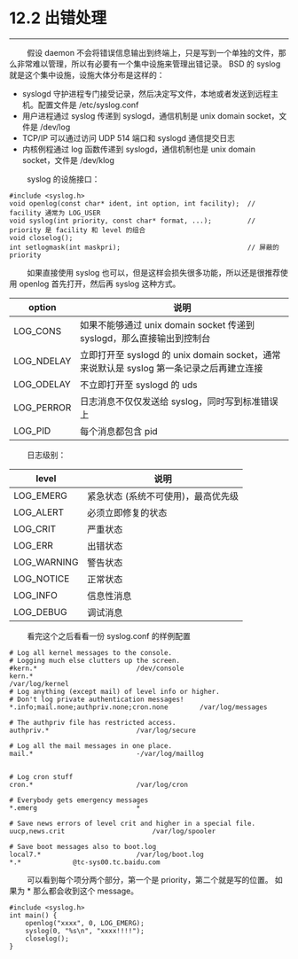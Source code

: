 # 12.2 出错处理
***

&emsp;&emsp;
假设 daemon 不会将错误信息输出到终端上，只是写到一个单独的文件，那么非常难以管理，所以有必要有一个集中设施来管理出错记录。
BSD 的 syslog 就是这个集中设施，设施大体分布是这样的：

+ syslogd 守护进程专门接受记录，然后决定写文件，本地或者发送到远程主机。配置文件是 /etc/syslog.conf
+ 用户进程通过 syslog 传递到 syslogd，通信机制是 unix domain socket，文件是 /dev/log
+ TCP/IP 可以通过访问 UDP 514 端口和 syslogd 通信提交日志
+ 内核例程通过 log 函数传递到 syslogd，通信机制也是 unix domain socket，文件是 /dev/klog

&emsp;&emsp;
syslog 的设施接口：

    #include <syslog.h>
    void openlog(const char* ident, int option, int facility);  // facility 通常为 LOG_USER
    void syslog(int priority, const char* format, ...);         // priority 是 facility 和 level 的组合
    void closelog();
    int setlogmask(int maskpri);                                // 屏蔽的 priority

&emsp;&emsp;
如果直接使用 syslog 也可以，但是这样会损失很多功能，所以还是很推荐使用 openlog 首先打开，然后再 syslog 这种方式。

|option|说明|
| --- | --- |
|LOG\_CONS|如果不能够通过 unix domain socket 传递到 syslogd，那么直接输出到控制台|
|LOG\_NDELAY|立即打开至 syslogd 的 unix domain socket，通常来说默认是 syslog 第一条记录之后再建立连接|
|LOG\_ODELAY|不立即打开至 syslogd 的 uds|
|LOG\_PERROR|日志消息不仅仅发送给 syslog，同时写到标准错误上|
|LOG\_PID|每个消息都包含 pid|

&emsp;&emsp;
日志级别：

|level|说明|
| --- | --- |
|LOG\_EMERG|紧急状态 (系统不可使用)，最高优先级|
|LOG\_ALERT|必须立即修复的状态|
|LOG\_CRIT|严重状态|
|LOG\_ERR|出错状态|
|LOG\_WARNING|警告状态|
|LOG\_NOTICE|正常状态|
|LOG\_INFO|信息性消息|
|LOG\_DEBUG|调试消息|

&emsp;&emsp;
看完这个之后看看一份 syslog.conf 的样例配置

    # Log all kernel messages to the console.
    # Logging much else clutters up the screen.
    #kern.*							/dev/console
    kern.*                                                  /var/log/kernel
    # Log anything (except mail) of level info or higher.
    # Don't log private authentication messages!
    *.info;mail.none;authpriv.none;cron.none		/var/log/messages
    
    # The authpriv file has restricted access.
    authpriv.*						/var/log/secure
    
    # Log all the mail messages in one place.
    mail.*							-/var/log/maillog
    
    
    # Log cron stuff
    cron.*							/var/log/cron
    
    # Everybody gets emergency messages
    *.emerg							*
    
    # Save news errors of level crit and higher in a special file.
    uucp,news.crit						/var/log/spooler
    
    # Save boot messages also to boot.log
    local7.*						/var/log/boot.log
    *.*             @tc-sys00.tc.baidu.com

&emsp;&emsp;
可以看到每个项分两个部分，第一个是 priority，第二个就是写的位置。
如果为 * 那么都会收到这个 message。

    #include <syslog.h>
    int main() {
        openlog("xxxx", 0, LOG_EMERG);
        syslog(0, "%s\n", "xxxx!!!!");
        closelog();
    }